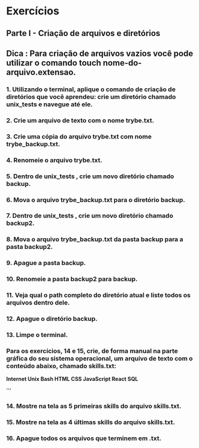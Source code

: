 # Exercícios

## Parte I - Criação de arquivos e diretórios
## Dica : Para criação de arquivos vazios você pode utilizar o comando touch nome-do-arquivo.extensao.

### 1. Utilizando o terminal, aplique o comando de criação de diretórios que você aprendeu: crie um diretório chamado unix_tests e navegue até ele.

### 2. Crie um arquivo de texto com o nome trybe.txt.

### 3. Crie uma cópia do arquivo trybe.txt com nome trybe_backup.txt.

### 4. Renomeie o arquivo trybe.txt.

### 5. Dentro de unix_tests , crie um novo diretório chamado backup.

### 6. Mova o arquivo trybe_backup.txt para o diretório backup.

### 7. Dentro de unix_tests , crie um novo diretório chamado backup2.

### 8. Mova o arquivo trybe_backup.txt da pasta backup para a pasta backup2.

### 9. Apague a pasta backup.

### 10. Renomeie a pasta backup2 para backup.

### 11. Veja qual o path completo do diretório atual e liste todos os arquivos dentro dele.

### 12. Apague o diretório backup.

### 13. Limpe o terminal.

### Para os exercícios, 14 e 15, crie, de forma manual na parte gráfica do seu sistema operacional, um arquivo de texto com o conteúdo abaixo, chamado skills.txt:

**Internet
Unix
Bash
HTML
CSS
JavaScript
React
SQL**

'''
### 14. Mostre na tela as 5 primeiras skills do arquivo skills.txt.

### 15. Mostre na tela as 4 últimas skills do arquivo skills.txt.

### 16. Apague todos os arquivos que terminem em .txt.


